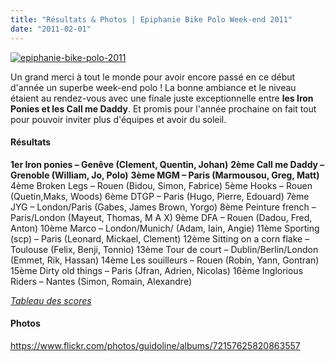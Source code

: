 ```yaml
---
title: "Résultats & Photos | Epiphanie Bike Polo Week-end 2011"
date: "2011-02-01"
---
```


[![](/uploads/epiphanie-bike-polo-2011.jpg "epiphanie-bike-polo-2011")](http://www.guidoline.com/wp-content/uploads/2011/02/epiphanie-bike-polo-2011.jpg)

Un grand merci à tout le monde pour avoir encore passé en ce début d'année un superbe week-end polo ! La bonne ambiance et le niveau étaient au rendez-vous avec une finale juste exceptionnelle entre **les Iron Ponies et les Call me Daddy**. Et promis pour l'année prochaine on fait tout pour pouvoir inviter plus d'équipes et avoir du soleil.

#### Résultats

**1er Iron ponies – Genêve (Clement, Quentin, Johan)** **2ème Call me Daddy – Grenoble (William, Jo, Polo)** **3ème MGM – Paris (Marmousou, Greg, Matt)** 4ème Broken Legs – Rouen (Bidou, Simon, Fabrice) 5ème Hooks – Rouen (Quetin,Maks, Woods) 6ème DTGP – Paris (Hugo, Pierre, Edouard) 7ème JYG – London/Paris (Gabes, James Brown, Yorgo) 8ème Peinture french – Paris/London (Mayeut, Thomas, M A X) 9ème DFA – Rouen (Dadou, Fred, Anton) 10ème Marco – London/Munich/ (Adam, Iain, Angie) 11ème Sporting (scp) – Paris (Leonard, Mickael, Clement) 12ème Sitting on a corn flake – Toulouse (Felix, Benji, Tonnio) 13ème Tour de court – Dublin/Berlin/London (Emmet, Rik, Hassan) 14ème Les souilleurs – Rouen (Robin, Yann, Gontran) 15ème Dirty old things – Paris (Jfran, Adrien, Nicolas) 16ème Inglorious Riders – Nantes (Simon, Romain, Alexandre)

[_Tableau des scores_](https://spreadsheets.google.com/ccc?key=0Auru87o84H25dHpzRHhNUG5TX1BOMlZfQTByRmROdXc&hl=en#gid=0)

#### Photos

<https://www.flickr.com/photos/guidoline/albums/72157625820863557>
